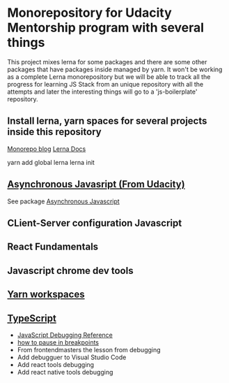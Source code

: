# Monorepository for Udacity Mentorship program with several things

This project mixes lerna for some packages and there are some other packages that have packages inside managed by yarn.
It won't be working as a complete Lerna monorepository but we will be able to track all the progress for learning JS Stack from an unique repository with all the attempts and later the interesting things will go to a 'js-boilerplate' repository.

## Install lerna, yarn spaces for several projects inside this repository

[Monorepo blog](https://blog.kaleidos.net/2018/11/20/Monorepos-con-Lerna/)
[Lerna Docs](https://lernajs.io)

yarn add global lerna
lerna init

## [Asynchronous Javasript (From Udacity)](https://classroom.udacity.com/nanodegrees/nd019/parts/c5795c43-ebd1-4da9-8af9-db1c95ccf9e4)

See package [Asynchronous Javascript](/packages/asynchronous-js/README.md)

## CLient-Server configuration Javascript

## React Fundamentals

## Javascript chrome dev tools

## [Yarn workspaces](/packages/yarn-workspaces-tutorial/README.md)

## [TypeScript](/packages/typescript/README.md)

<!-- TODO: -->

- [JavaScript Debugging Reference](https://developers.google.com/web/tools/chrome-devtools/javascript/reference)
- [how to pause in breakpoints](https://developers.google.com/web/tools/chrome-devtools/javascript/breakpoints)
- From frontendmasters the lesson from debugging
- Add debugguer to Visual Studio Code
- Add react tools debugging
- Add react native tools debugging
